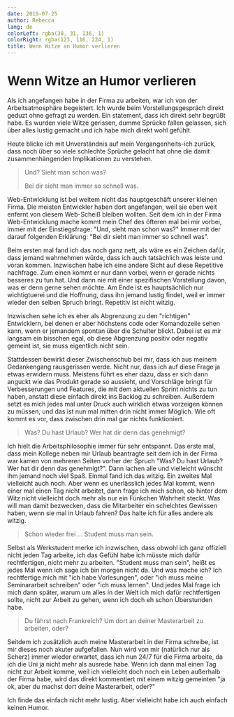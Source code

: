 ```yaml
---
date: 2019-07-25
author: Rebecca
lang: de
colorLeft: rgba(38, 31, 136, 1)
colorRight: rgba(123, 116, 224, 1)
title: Wenn Witze an Humor verlieren
---
```


# Wenn Witze an Humor verlieren

Als ich angefangen habe in der Firma zu arbeiten, war ich von der Arbeitsatmosphäre begeistert. Ich wurde beim Vorstellungsgespräch direkt geduzt ohne gefragt zu werden. Ein statement, dass ich direkt sehr begrüßt habe. Es wurden viele Witze gerissen, dumme Sprücke fallen gelassen, sich über alles lustig gemacht und ich habe mich direkt wohl gefühlt. 

Heute blicke ich mit Unverständnis auf mein Vergangenheits-ich zurück, dass noch über so viele schlechte Sprüche gelacht hat ohne die damit zusammenhängenden Implikationen zu verstehen. 

> Und? Sieht man schon was?
>  
> Bei dir sieht man immer so schnell was.

Web-Entwicklung ist bei weitem nicht das hauptgeschäft unserer kleinen Firma. Die meisten Entwickler haben dort angefangen, weil sie eben weit enfernt von diesem Web-Scheiß bleiben wollten. Seit dem ich in der Firma Web-Entwicklung mache kommt mein Chef des öfteren mal bei mir vorbei, immer mit der Einstiegsfrage: "Und, sieht man schon was?" Immer mit der darauf folgenden Erklärung: "Bei dir sieht man immer so schnell was". 

Beim ersten mal fand ich das noch ganz nett, als wäre es ein Zeichen dafür, dass jemand wahrnehmen würde, dass ich auch tatsächlich was leiste und voran kommen. Inzwischen habe ich eine andere Sicht auf diese Repetitive nachfrage. Zum einen kommt er nur dann vorbei, wenn er gerade nichts besseres zu tun hat. Und dann nie mit einer spezifischen Vorstellung davon, was er denn gerne sehen möchte. Am Ende ist es hauptsächlich nur wichtigtuerei und die Hoffnung, dass ihn jemand lustig findet, weil er immer wieder den selben Spruch bringt. Repetitiv ist nicht witzig. 

Inzwischen sehe ich es eher als Abgrenzung zu den "richtigen" Entwicklern, bei denen er aber höchstens code oder Komandozeile sehen kann, wenn er jemandem spontan über die Schulter blickt. Dabei ist es mir langsam ein bisschen egal, ob diese Abgrenzung positiv oder negativ gemeint ist, sie muss eigentlich nicht sein. 

Stattdessen bewirkt dieser Zwischenschub bei mir, dass ich aus meinem Gedankengang rausgerissen werde. Nicht nur, dass ich auf diese Frage ja etwas erwidern muss. Meistens führt es eher dazu, dass er sich dann anguckt wie das Produkt gerade so aussieht, und Vorschläge bringt für Verbesserungen und Features, die mit dem aktuellen Sprint nichts zu tun haben, anstatt diese einfach direkt ins Backlog zu schreiben. Außerdem setzt es mich jedes mal unter Druck auch wirklich etwas vorzeigen können zu müssen, und das ist nun mal mitten drin nicht immer Möglich. Wie oft kommt es vor, dass zwischen drin mal gar nichts funktioniert.

> Was? Du hast Urlaub? Wer hat dir denn das genehmigt?

Ich hielt die Arbeitsphilosophie immer für sehr entspannt. Das erste mal, dass mein Kollege neben mir Urlaub beantragte seit dem ich in der Firma war kamen von mehreren Seiten vorher der Spruch "Was? Du hast Urlaub? Wer hat dir denn das genehmigt?". Dann lachen alle und vielleicht wünscht ihm jemand noch viel Spaß. Einmal fand ich das witzig. Ein zweites Mal vielleicht auch noch. Aber wenn es unerlässlich jedes Mal kommt, wenn einer mal einen Tag nicht arbeitet, dann frage ich mich schon, ob hinter dem Witz nicht vielleicht doch mehr als nur ein Fünkchen Wahrheit steckt. Was will man damit bezwecken, dass die Mitarbeiter ein schelchtes Gewissen haben, wenn sie mal in Urlaub fahren? Das halte ich für alles andere als witzig.

> Schon wieder frei ... Student muss man sein.

Selbst als Werkstudent merke ich inzwischen, dass obwohl ich ganz offiziell nicht jeden Tag arbeite, ich das Gefühl habe ich müsste mich dafür rechtfertigen, nicht mehr zu arbeiten. "Student muss man sein", heißt es jedes Mal wenn ich sage ich bin morgen nicht da. Und was mache ich? Ich rechtfertige mich mit "ich habe Vorlesungen", oder "ich muss meine Seminararbeit schreiben" oder "ich muss lernen". Und jedes Mal frage ich mich dann später, warum um alles in der Welt ich mich dafür rechtfertigen sollte, nicht zur Arbeit zu gehen, wenn ich doch eh schon Überstunden habe. 

> Du fährst nach Frankreich? Um dort an deiner Masterarbeit zu arbeiten, oder?
 
Seitdem ich zusätzlich auch meine Masterarbeit in der Firma schreibe, ist mir dieses noch akuter aufgefallen. Nun wird von mir (natürlich nur als Scherz) immer wieder erwartet, dass ich nun 24/7 für die Firma arbeite, da ich die Uni ja nicht mehr als ausrede habe. Wenn ich dann mal einen Tag nicht zur Arbeit komme, weil ich vielleicht doch noch ein Leben außerhalb der Firma habe, wird das direkt kommentiert mit einem witzig gemeinten "ja ok, aber du machst dort deine Masterarbeit, oder?" 

Ich finde das einfach nicht mehr lustig. Aber vielleicht habe ich auch einfach keinen Humor. 